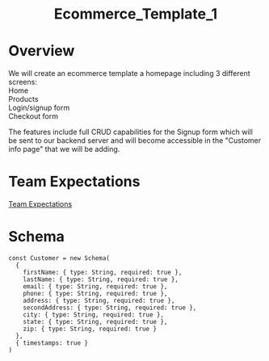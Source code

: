 #  <h1 align="center">Ecommerce_Template_1</h1>


# Overview
We will create an ecommerce template a homepage including 3 different screens: <br/>
Home <br/> 
Products <br/>
Login/signup form <br/>
Checkout form <br/>

The features include full CRUD capabilities for the Signup form which will be sent to our backend server and will become accessible in the "Customer info page" that we will be adding.

# Team Expectations

[Team Expectations](https://docs.google.com/document/d/1uBlmLwluYCKS6EOEjmlVrDuaU-q9CRdK7HR8NNvWaO0/edit)

# Schema

```
const Customer = new Schema(
  {
    firstName: { type: String, required: true },
    lastName: { type: String, required: true },
    email: { type: String, required: true },
    phone: { type: String, required: true },
    address: { type: String, required: true },
    secondAddress: { type: String, required: true },
    city: { type: String, required: true },
    state: { type: String, required: true },
    zip: { type: String, required: true }
  },
  { timestamps: true }
)
```
